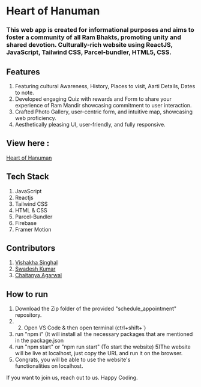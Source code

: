 # Heart of Hanuman
### This web app is created for informational purposes and aims to foster a community of all Ram Bhakts, promoting unity and shared devotion. Culturally-rich website using ReactJS, JavaScript, Tailwind CSS, Parcel-bundler, HTML5, CSS.

## Features
1) Featuring cultural Awareness, History, Places to visit, Aarti Details, Dates to note.
2) Developed engaging Quiz with rewards and Form to share your experience of Ram Mandir showcasing commitment to user interaction.
3) Crafted Photo Gallery, user-centric form, and intuitive map, showcasing web proficiency.
4) Aesthetically pleasing UI, user-friendly, and fully responsive.

## View here : 
[Heart of Hanuman](https://heart-of-hanuman.netlify.app)

## Tech Stack
1) JavaScript
2) Reactjs
3) Tailwind CSS
4) HTML & CSS
5) Parcel-Bundler
6) Firebase
7) Framer Motion

## Contributors
1) [Vishakha Singhal](https://www.linkedin.com/in/vishakha-singhal-18983b1bb/)
2) [Swadesh Kumar](https://www.linkedin.com/in/swadesh-kumar/)
3) [Chaitanya Agarwal](https://www.linkedin.com/in/chaitanyaag/)

## How to run 
1) Download the Zip folder of the provided "schedule_appointment" repository.
2) 2) Open VS Code & then open terminal (ctrl+shift+`)
3) run "npm i" (It will install all the necessary packages that are mentioned in the package.json
4) run "npm start" or "npm run start" (To start the website)
5)The website will be live at localhost, just copy the URL and run it on the browser.
6) Congrats, you will be able to use the website's functionalities on localhost.

If you want to join us, reach out to us. Happy Coding. 
